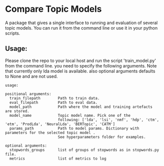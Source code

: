 # Compare Topic Models

A package that gives a single interface to running and evaluation of several topic models.
You can run it from the command line or use it in your python scripts. 


## Usage:

Please clone the repo to your local host and run the script 'train_model.py' from the command line. 
you need to specify the following arguments. Note that currently only lda model is available. 
also optional arguments defaults to None and are not used. 

```
usage: 

positional arguments:
  train_filepath        Path to train data. 
  eval_filepath         Path to eval data.
  model_path            Path where the model and training artefacts are stored. 
  model_name            Topic model name. Pick one of the
                        following: ['lda', 'lsi', 'nmf', 'hdp', 'ctm', 'etm', 'ProdLda', 'NeuralLda', 'BERTopic', 'CATM']
  params_path           Path to model params. Dictionary with parameters for the selected topic model . 
                        See hyperparameters folder for examples. 

optional arguments:
  stopwords_groups      list of groups of stopwords as in stopwords.py file.
  metrics               list of metrics to log
  ```
  
